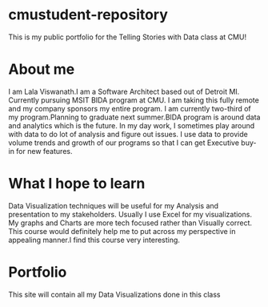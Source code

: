 # cmustudent-repository
This is my public portfolio for the Telling Stories with Data class at CMU!

# About me
I am Lala Viswanath.I am a Software Architect based out of Detroit MI.
Currently pursuing MSIT BIDA program at CMU. I am taking this fully remote and my company sponsors my entire program.
I am currently two-third of my program.Planning to graduate next summer.BIDA program is around data and analytics which is the future.
In my day work, I sometimes play around with data  to do lot of analysis and figure out issues.
I use data to provide volume trends and growth of our programs so that I can get Executive buy-in for new features.

# What I hope to learn
Data Visualization techniques will be useful for my Analysis and presentation to my stakeholders.
Usually I use Excel for my visualizations. My graphs and Charts are more tech focused rather than Visually correct.
This course would definitely help me to put across my perspective in appealing manner.I find this course very interesting.

# Portfolio
This site will contain all my Data Visualizations done in this class


<div class="flourish-embed flourish-chart" data-src="visualisation/3707685" data-url="https://flo.uri.sh/visualisation/3707685/embed" aria-label=""><script src="https://public.flourish.studio/resources/embed.js"></script></div>
